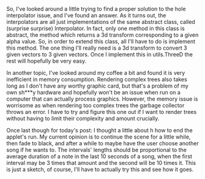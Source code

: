 So, I've looked around a little trying to find a proper solution to the hole interpolator issue, and I've found an answer. As it turns out, the interpolators are all just implementations of the same abstract class, called (surprise surprise) Interpolator.
In fact, only one method in this class is abstract, the method which returns a 3d transform corresponding to a given alpha value. So, in order to extend this class, all I'll have to do is implement this method. The one thing I'll really need is a 3d transform to convert 3 given vectors to 3 given vectors. Once I implement this in utils.ThreeD the rest will hopefully be very easy. 

In another topic, I've looked around my coffee a bit and found it is very inefficient in memory  consumption. Rendering complex trees also takes long as I don't have any worthy graphic card, but that's a problem of my own sh***y hardware and hopefully won't be an issue when run on a computer that can actually process graphics. However, the memory issue is worrisome as when rendering too complex trees the garbage collector throws an error. I have to try and figure this one out if I want to render trees without having to limit their complexity and amount crucially. 

Once last though for today's post: I thought a little about h how to end the applet's run. My current opinion is to continue the scene for a little while, then fade to black, and after a while to maybe have the user choose another song if he wants to. The intervals' lengths should be proportional to the average duration of a note in the last 10 seconds of a song, when the first interval may be 3 times that amount and the second will be 10 times it. This is just a sketch, of course, I'll have to actually try this and see how it goes. 
